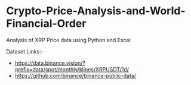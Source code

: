 # Crypto-Price-Analysis-and-World-Financial-Order
Analysis of XRP Price data using Python and Excel

Dataset Links:-
- https://data.binance.vision/?prefix=data/spot/monthly/klines/XRPUSDT/1d/
- https://github.com/binance/binance-public-data/
